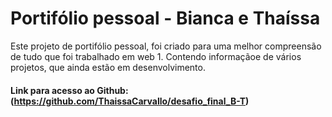#  Portifólio pessoal - Bianca e Thaíssa

Este projeto de portifólio pessoal, foi criado para uma melhor compreensão de tudo que foi trabalhado em web 1. Contendo informaçãoe de vários projetos, que ainda estão em desenvolvimento.

#### Link para acesso ao Github: (https://github.com/ThaissaCarvallo/desafio_final_B-T)
